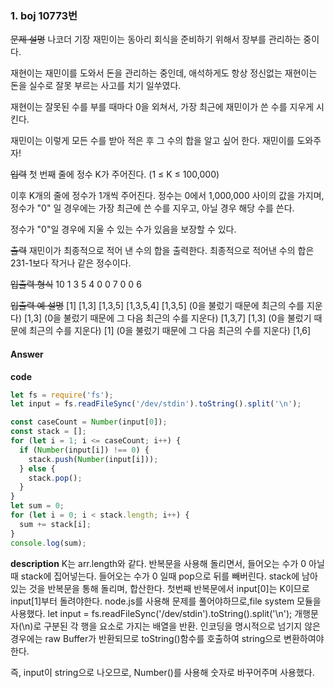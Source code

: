 ### 1. boj 10773번

~~문제 설명~~
나코더 기장 재민이는 동아리 회식을 준비하기 위해서 장부를 관리하는 중이다.

재현이는 재민이를 도와서 돈을 관리하는 중인데, 애석하게도 항상 정신없는 재현이는 돈을 실수로 잘못 부르는 사고를 치기 일쑤였다.

재현이는 잘못된 수를 부를 때마다 0을 외쳐서, 가장 최근에 재민이가 쓴 수를 지우게 시킨다.

재민이는 이렇게 모든 수를 받아 적은 후 그 수의 합을 알고 싶어 한다. 재민이를 도와주자!

~~입력~~
첫 번째 줄에 정수 K가 주어진다. (1 ≤ K ≤ 100,000)

이후 K개의 줄에 정수가 1개씩 주어진다. 정수는 0에서 1,000,000 사이의 값을 가지며, 정수가 "0" 일 경우에는 가장 최근에 쓴 수를 지우고, 아닐 경우 해당 수를 쓴다.

정수가 "0"일 경우에 지울 수 있는 수가 있음을 보장할 수 있다.

~~출력~~
재민이가 최종적으로 적어 낸 수의 합을 출력한다. 최종적으로 적어낸 수의 합은 231-1보다 작거나 같은 정수이다.

~~입출력 형식~~
10
1
3
5
4
0
0
7
0
0
6

~~입출력 예 설명~~
[1]
[1,3]
[1,3,5]
[1,3,5,4]
[1,3,5] (0을 불렀기 때문에 최근의 수를 지운다)
[1,3] (0을 불렀기 때문에 그 다음 최근의 수를 지운다)
[1,3,7]
[1,3] (0을 불렀기 때문에 최근의 수를 지운다)
[1] (0을 불렀기 때문에 그 다음 최근의 수를 지운다)
[1,6]

#### Answer

**code**

```js
let fs = require('fs');
let input = fs.readFileSync('/dev/stdin').toString().split('\n');

const caseCount = Number(input[0]);
const stack = [];
for (let i = 1; i <= caseCount; i++) {
  if (Number(input[i]) !== 0) {
    stack.push(Number(input[i]));
  } else {
    stack.pop();
  }
}
let sum = 0;
for (let i = 0; i < stack.length; i++) {
  sum += stack[i];
}
console.log(sum);
```

**description**
K는 arr.length와 같다.
반복문을 사용해 돌리면서,
들어오는 수가 0 아닐때 stack에 집어넣는다.
들어오는 수가 0 일때 pop으로 뒤를 빼버린다.
stack에 남아있는 것을 반복문을 통해 돌리며, 합산한다.
첫번째 반복문에서 input[0]는 K이므로 input[1]부터 돌려야한다.
node.js를 사용해 문제를 풀어야하므로,file system 모듈을 사용했다.
let input = fs.readFileSync('/dev/stdin').toString().split('\n');
개행문자(\n)로 구분된 각 행을 요소로 가지는 배열을 반환.
인코딩을 명시적으로 넘기지 않은 경우에는 raw Buffer가 반환되므로 toString()함수를 호출하여 string으로 변환하여야 한다.

즉, input이 string으로 나오므로, Number()를 사용해 숫자로 바꾸어주며 사용했다.
